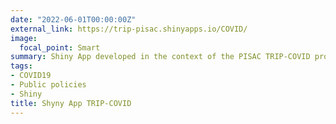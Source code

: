 ```yaml
---
date: "2022-06-01T00:00:00Z"
external_link: https://trip-pisac.shinyapps.io/COVID/
image:
  focal_point: Smart
summary: Shiny App developed in the context of the PISAC TRIP-COVID project
tags:
- COVID19
- Public policies
- Shiny
title: Shyny App TRIP-COVID
---
```

